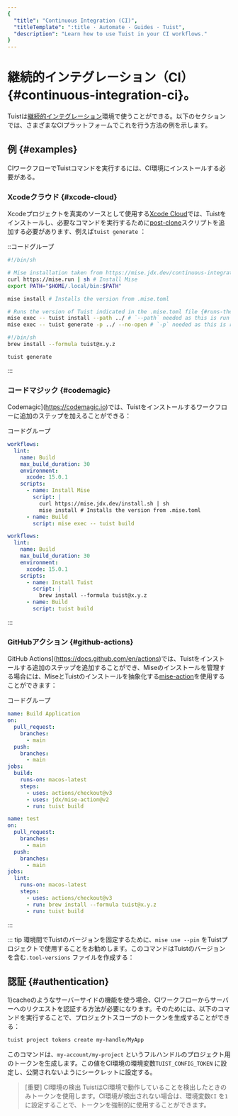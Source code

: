```yaml
---
{
  "title": "Continuous Integration (CI)",
  "titleTemplate": ":title · Automate · Guides · Tuist",
  "description": "Learn how to use Tuist in your CI workflows."
}
---
```

# 継続的インテグレーション（CI）{#continuous-integration-ci}。

Tuistは[継続的インテグレーション](https://en.wikipedia.org/wiki/Continuous_integration)環境で使うことができる。以下のセクションでは、さまざまなCIプラットフォームでこれを行う方法の例を示します。

## 例 {#examples}

CIワークフローでTuistコマンドを実行するには、CI環境にインストールする必要がある。

### Xcodeクラウド {#xcode-cloud}

Xcodeプロジェクトを真実のソースとして使用する[Xcode
Cloud](https://developer.apple.com/xcode-cloud/)では、Tuistをインストールし、必要なコマンドを実行するために[post-clone](https://developer.apple.com/documentation/xcode/writing-custom-build-scripts#Create-a-custom-build-script)スクリプトを追加する必要があります、例えば`tuist
generate` ：

::コードグループ

```bash [Mise]
#!/bin/sh

# Mise installation taken from https://mise.jdx.dev/continuous-integration.html#xcode-cloud
curl https://mise.run | sh # Install Mise
export PATH="$HOME/.local/bin:$PATH"

mise install # Installs the version from .mise.toml

# Runs the version of Tuist indicated in the .mise.toml file {#runs-the-version-of-tuist-indicated-in-the-misetoml-file}
mise exec -- tuist install --path ../ # `--path` needed as this is run from within the `ci_scripts` directory
mise exec -- tuist generate -p ../ --no-open # `-p` needed as this is run from within the `ci_scripts` directory
```
```bash [Homebrew]
#!/bin/sh
brew install --formula tuist@x.y.z

tuist generate
```
:::
### コードマジック {#codemagic}

Codemagic](https://codemagic.io)では、Tuistをインストールするワークフローに追加のステップを加えることができる：

コードグループ
```yaml [Mise]
workflows:
  lint:
    name: Build
    max_build_duration: 30
    environment:
      xcode: 15.0.1
    scripts:
      - name: Install Mise
        script: |
          curl https://mise.jdx.dev/install.sh | sh
          mise install # Installs the version from .mise.toml
      - name: Build
        script: mise exec -- tuist build
```
```yaml [Homebrew]
workflows:
  lint:
    name: Build
    max_build_duration: 30
    environment:
      xcode: 15.0.1
    scripts:
      - name: Install Tuist
        script: |
          brew install --formula tuist@x.y.z
      - name: Build
        script: tuist build
```
:::

### GitHubアクション {#github-actions}

GitHub
Actions](https://docs.github.com/en/actions)では、Tuistをインストールする追加のステップを追加することができ、Miseのインストールを管理する場合には、MiseとTuistのインストールを抽象化する[mise-action](https://github.com/jdx/mise-action)を使用することができます：

コードグループ
```yaml [Mise]
name: Build Application
on:
  pull_request:
    branches:
      - main
  push:
    branches:
      - main
jobs:
  build:
    runs-on: macos-latest
    steps:
      - uses: actions/checkout@v3
      - uses: jdx/mise-action@v2
      - run: tuist build
```
```yaml [Homebrew]
name: test
on:
  pull_request:
    branches:
      - main
  push:
    branches:
      - main
jobs:
  lint:
    runs-on: macos-latest
    steps:
      - uses: actions/checkout@v3
      - run: brew install --formula tuist@x.y.z
      - run: tuist build
```
:::

::: tip 環境間でTuistのバージョンを固定するために、`mise use --pin`
をTuistプロジェクトで使用することをお勧めします。このコマンドはTuistのバージョンを含む`.tool-versions` ファイルを作成する：

## 認証 {#authentication}

1}cache</LocalizedLink>のようなサーバーサイドの機能を使う場合、CIワークフローからサーバーへのリクエストを認証する方法が必要になります。そのためには、以下のコマンドを実行することで、プロジェクトスコープのトークンを生成することができる：

```bash
tuist project tokens create my-handle/MyApp
```

このコマンドは、`my-account/my-project`
というフルハンドルのプロジェクト用のトークンを生成します。この値をCI環境の環境変数`TUIST_CONFIG_TOKEN`
に設定し、公開されないようにシークレットに設定する。

> [重要] CI環境の検出 TuistはCI環境で動作していることを検出したときのみトークンを使用します。CI環境が検出されない場合は、環境変数`CI`
> を`1` に設定することで、トークンを強制的に使用することができます。
